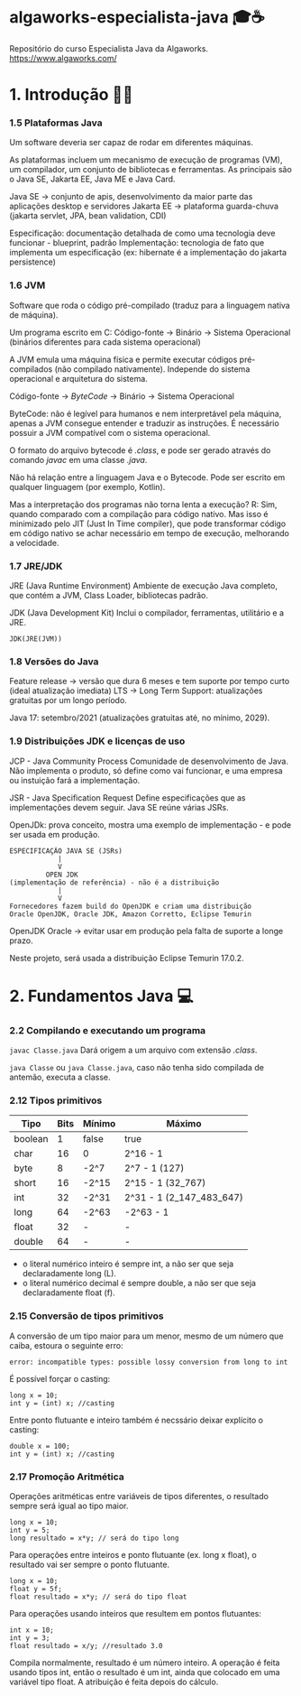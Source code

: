 # algaworks-especialista-java 🎓☕️
Repositório do curso Especialista Java da Algaworks.
https://www.algaworks.com/

# 1. Introdução 👩‍🏫
### 1.5 Plataformas Java
Um software deveria ser capaz de rodar em diferentes máquinas.

As plataformas incluem um mecanismo de execução de programas (VM), um compilador, um conjunto de bibliotecas e ferramentas. As principais são o Java SE, Jakarta EE, Java ME e Java Card.

Java SE -> conjunto de apis, desenvolvimento da maior parte das aplicações desktop e servidores
Jakarta EE -> plataforma guarda-chuva (jakarta servlet, JPA, bean validation, CDI)

Especificação: documentação detalhada de como uma tecnologia deve funcionar - blueprint, padrão
Implementação: tecnologia de fato que implementa um especificação (ex: hibernate é a implementação do jakarta persistence)

### 1.6 JVM
Software que roda o código pré-compilado (traduz para a linguagem nativa de máquina).

Um programa escrito em C:
Código-fonte -> Binário -> Sistema Operacional (binários diferentes para cada sistema operacional)

A JVM emula uma máquina física e permite executar códigos pré-compilados (não compilado nativamente). Independe do sistema operacional e arquitetura do sistema.

Código-fonte -> _ByteCode_ -> Binário -> Sistema Operacional

ByteCode: não é legível para humanos e nem interpretável pela máquina, apenas a JVM consegue entender e traduzir as instruções. É necessário possuir a JVM compatível com o sistema operacional.

O formato do arquivo bytecode é _.class_, e pode ser gerado através do comando _javac_ em uma classe _.java_.

Não há relação entre a linguagem Java e o Bytecode. Pode ser escrito em qualquer linguagem (por exemplo, Kotlin).

Mas a interpretação dos programas não torna lenta a execução?
R: Sim, quando comparado com a compilação para código nativo. Mas isso é minimizado pelo JIT (Just In Time compiler), que pode transformar código em código nativo se achar necessário em tempo de execução, melhorando a velocidade.

### 1.7 JRE/JDK

JRE (Java Runtime Environment)
Ambiente de execução Java completo, que contém a JVM, Class Loader, bibliotecas padrão.

JDK (Java Development Kit)
Inclui o compilador, ferramentas, utilitário e a JRE.

```JDK(JRE(JVM))```

### 1.8 Versões do Java

Feature release -> versão que dura 6 meses e tem suporte por tempo curto (ideal atualização imediata)
LTS -> Long Term Support: atualizações gratuitas por um longo período.

Java 17: setembro/2021 (atualizações gratuitas até, no mínimo, 2029).

### 1.9 Distribuições JDK e licenças de uso
JCP - Java Community Process
Comunidade de desenvolvimento de Java. Não implementa o produto, só define como vai funcionar, e uma empresa ou instuição fará a implementação.

JSR - Java Specification Request
Define especificações que as implementações devem seguir.
Java SE reúne várias JSRs.

OpenJDk: prova conceito, mostra uma exemplo de implementação - e pode ser usada em produção.

```
ESPECIFICAÇÃO JAVA SE (JSRs)
            |  
            V
         OPEN JDK
(implementação de referência) - não é a distribuição
            |  
            V
Fornecedores fazem build do OpenJDK e criam uma distribuição
Oracle OpenJDK, Oracle JDK, Amazon Corretto, Eclipse Temurin    
```

OpenJDK Oracle -> evitar usar em produção pela falta de suporte a longe prazo.

Neste projeto, será usada a distribuição Eclipse Temurin 17.0.2.


# 2. Fundamentos Java 💻
### 2.2 Compilando e executando um programa

```javac Classe.java```
Dará origem a um arquivo com extensão _.class_.

```java Classe``` ou ```java Classe.java```, caso não tenha sido compilada de antemão, executa a classe.

### 2.12 Tipos primitivos

|Tipo|Bits|Mínimo|Máximo|
|----|----|----|----|
| boolean | 1 | false | true |
| char | 16 | 0 | 2^16 - 1 |
| byte | 8 | -2^7 | 2^7 - 1 (127) |
| short | 16 | -2^15 | 2^15 - 1 (32_767) |
| int | 32 | -2^31 | 2^31 - 1 (2_147_483_647)|
| long | 64 | -2^63 | -2^63 - 1 |
| float | 32 | - | - |
| double  | 64 | - | - |

* o literal numérico inteiro é sempre int, a não ser que seja declaradamente long (L).
* o literal numérico decimal é sempre double, a não ser que seja declaradamente float (f).

### 2.15 Conversão de tipos primitivos

A conversão de um tipo maior para um menor, mesmo de um número que caiba, estoura o seguinte erro:

```error: incompatible types: possible lossy conversion from long to int```

É possível forçar o casting:
```
long x = 10;
int y = (int) x; //casting
```

Entre ponto flutuante e inteiro também é necssário deixar explícito o casting:
```
double x = 100;
int y = (int) x; //casting
```

### 2.17 Promoção Aritmética

Operações aritméticas entre variáveis de tipos diferentes, o resultado sempre será igual ao tipo maior.
```
long x = 10;
int y = 5;
long resultado = x*y; // será do tipo long
```

Para operações entre inteiros e ponto flutuante (ex. long x float), o resultado vai ser sempre o ponto flutuante. 
```
long x = 10;
float y = 5f;
float resultado = x*y; // será do tipo float
```

Para operações usando inteiros que resultem em pontos flutuantes:

```
int x = 10;
int y = 3;
float resultado = x/y; //resultado 3.0
```

Compila normalmente, resultado é um número inteiro. A operação é feita usando tipos int, então o resultado é um int, ainda que colocado em uma variável tipo float. A atribuição é feita depois do cálculo.
